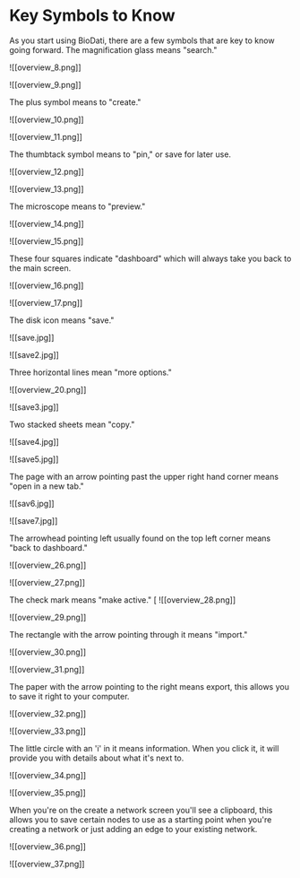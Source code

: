 # Key Symbols to Know

As you start using BioDati, there are a few symbols that are key to know going forward.
The magnification glass means "search."

![[overview_8.png]]
 
![[overview_9.png]]

The plus symbol means to "create."

![[overview_10.png]]

![[overview_11.png]]

The thumbtack symbol means to "pin," or save for later use.

![[overview_12.png]]
   
![[overview_13.png]]

The microscope means to "preview."

![[overview_14.png]]

![[overview_15.png]]

These four squares indicate "dashboard" which will always take you back to the main screen.

![[overview_16.png]]

![[overview_17.png]]

The disk icon means "save."

![[save.jpg]]

![[save2.jpg]]

Three horizontal lines mean "more options."

![[overview_20.png]]

![[save3.jpg]]

Two stacked sheets mean "copy."

![[save4.jpg]]

![[save5.jpg]]

The page with an arrow pointing past the upper right hand corner means "open in a new tab."

![[sav6.jpg]]

![[save7.jpg]]

The arrowhead pointing left usually found on the top left corner means "back to dashboard."

![[overview_26.png]]
 
![[overview_27.png]]

The check mark means "make active."
[
![[overview_28.png]]

![[overview_29.png]]

The rectangle with the arrow pointing through it means "import."

![[overview_30.png]]

![[overview_31.png]]

The paper with the arrow pointing to the right means export, this allows you to save it right to your computer.

![[overview_32.png]]

![[overview_33.png]]

The little circle with an 'i' in it means information. When you click it, it will provide you with details about what it's next to.

![[overview_34.png]]

![[overview_35.png]]

When you're on the create a network screen you'll see a clipboard, this allows you to save certain nodes to use as a starting point when you're creating a network or just adding an edge to your existing network.

![[overview_36.png]]

![[overview_37.png]]


